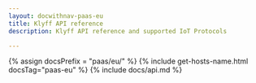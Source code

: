 ```yaml
---
layout: docwithnav-paas-eu
title: Klyff API reference
description: Klyff API reference and supported IoT Protocols

---
```

{% assign docsPrefix = "paas/eu/" %}
{% include get-hosts-name.html docsTag="paas-eu" %}
{% include docs/api.md %}
